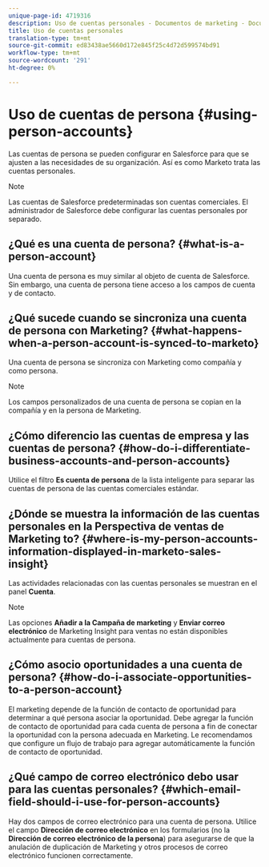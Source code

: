 ```yaml
---
unique-page-id: 4719316
description: Uso de cuentas personales - Documentos de marketing - Documentación del producto
title: Uso de cuentas personales
translation-type: tm+mt
source-git-commit: ed83438ae5660d172e845f25c4d72d599574bd91
workflow-type: tm+mt
source-wordcount: '291'
ht-degree: 0%

---
```



# Uso de cuentas de persona {#using-person-accounts}

Las cuentas de persona se pueden configurar en Salesforce para que se ajusten a las necesidades de su organización. Así es como Marketo trata las cuentas personales.

>[!NOTE]
>
>Las cuentas de Salesforce predeterminadas son cuentas comerciales. El administrador de Salesforce debe configurar las cuentas personales por separado.

## ¿Qué es una cuenta de persona? {#what-is-a-person-account}

Una cuenta de persona es muy similar al objeto de cuenta de Salesforce. Sin embargo, una cuenta de persona tiene acceso a los campos de cuenta y de contacto.

## ¿Qué sucede cuando se sincroniza una cuenta de persona con Marketing? {#what-happens-when-a-person-account-is-synced-to-marketo}

Una cuenta de persona se sincroniza con Marketing como compañía y como persona.

>[!NOTE]
>
>Los campos personalizados de una cuenta de persona se copian en la compañía y en la persona de Marketing.

## ¿Cómo diferencio las cuentas de empresa y las cuentas de persona? {#how-do-i-differentiate-business-accounts-and-person-accounts}

Utilice el filtro **Es cuenta de persona** de la lista inteligente para separar las cuentas de persona de las cuentas comerciales estándar.

## ¿Dónde se muestra la información de las cuentas personales en la Perspectiva de ventas de Marketing to? {#where-is-my-person-accounts-information-displayed-in-marketo-sales-insight}

Las actividades relacionadas con las cuentas personales se muestran en el panel **Cuenta**.

>[!NOTE]
>
>Las opciones **Añadir a la Campaña de marketing** y **Enviar correo electrónico** de Marketing Insight para ventas no están disponibles actualmente para cuentas de persona.

## ¿Cómo asocio oportunidades a una cuenta de persona? {#how-do-i-associate-opportunities-to-a-person-account}

El marketing depende de la función de contacto de oportunidad para determinar a qué persona asociar la oportunidad. Debe agregar la función de contacto de oportunidad para cada cuenta de persona a fin de conectar la oportunidad con la persona adecuada en Marketing. Le recomendamos que configure un flujo de trabajo para agregar automáticamente la función de contacto de oportunidad.

## ¿Qué campo de correo electrónico debo usar para las cuentas personales? {#which-email-field-should-i-use-for-person-accounts}

Hay dos campos de correo electrónico para una cuenta de persona. Utilice el campo **Dirección de correo electrónico** en los formularios (no la **Dirección de correo electrónico de la persona**) para asegurarse de que la anulación de duplicación de Marketing y otros procesos de correo electrónico funcionen correctamente.
